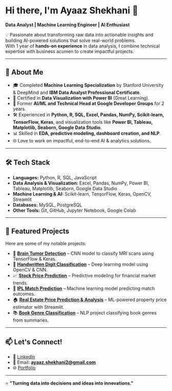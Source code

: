 # Hi there, I'm Ayaaz Shekhani 👋  

**Data Analyst | Machine Learning Engineer | AI Enthusiast**  

💡 Passionate about transforming raw data into actionable insights and building AI-powered solutions that solve real-world problems.  
With 1 year of **hands-on experience** in data analysis, I combine technical expertise with business acumen to create impactful projects.  

---

## 🚀 About Me
- 🎓 Completed **Machine Learning Specialization** by Stanford University & DeepMind and **IBM Data Analyst Professional Certificate**.
- 📜 Certified in **Data Visualization with Power BI** (Great Learning).
- 🤝 Former **AI/ML and Technical Head at Google Developer Groups** for 2 years.
- 🛠️ Experienced in **Python, R, SQL, Excel, Pandas, NumPy, Scikit-learn, TensorFlow, Keras**, and visualization tools like **Power BI, Tableau, Matplotlib, Seaborn, Google Data Studio**.
- 📊 Skilled in **EDA, predictive modeling, dashboard creation, and NLP**.
- 🌐 Love to work on impactful, end-to-end AI & analytics solutions.

---

## 🛠️ Tech Stack
- **Languages:** Python, R, SQL, JavaScript  
- **Data Analysis & Visualization:** Excel, Pandas, NumPy, Power BI, Tableau, Matplotlib, Seaborn, Google Data Studio  
- **Machine Learning & AI:** Scikit-learn, TensorFlow, Keras, OpenCV, Streamlit  
- **Databases:** MySQL, PostgreSQL  
- **Other Tools:** Git, GitHub, Jupyter Notebook, Google Colab  

---

## 📌 Featured Projects
Here are some of my notable projects:  

- 🧠 [**Brain Tumor Detection**](#) – CNN model to classify MRI scans using TensorFlow & Keras.  
- 🔢 [**Handwritten Digit Classification**](#) – Deep learning model using OpenCV & CNN.  
- 📈 [**Stock Price Prediction**](#) – Predictive modeling for financial market trends.  
- 🏏 [**IPL Match Prediction**](#) – Machine learning model predicting match outcomes.  
- 🏠 [**Real Estate Price Prediction & Analysis**](#) – ML-powered property price estimator with Streamlit.  
- 📚 [**Book Genre Classification**](#) – NLP project classifying book genres from summaries.  

---

## 📫 Let's Connect!
- 💼 [LinkedIn](https://www.linkedin.com/in/ayaazshekhani)  
- 📧 Email: **ayaaz.shekhani2@gmail.com**  
- 🌐 [Portfolio](https://ayaazshekhani.github.io/AyaazShekhani/)  

---

⭐ **"Turning data into decisions and ideas into innovations."**  
